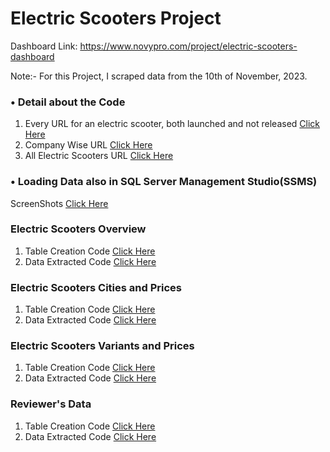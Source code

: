 # Electric Scooters Project
Dashboard Link: https://www.novypro.com/project/electric-scooters-dashboard

Note:- For this Project, I scraped data from the 10th of November, 2023.

### • Detail about the Code

1) Every URL for an electric scooter, both launched and not released [Click Here](https://github.com/Saquibtechlotraining/Electric_Scooters_Project/blob/main/url_extract_company_wise.py)
2) Company Wise URL [Click Here](https://github.com/Saquibtechlotraining/Electric_Scooters_Project/blob/main/company_wise_url.py)
3) All Electric Scooters URL [Click Here](https://github.com/Saquibtechlotraining/Electric_Scooters_Project/blob/main/ALL_EVs_URLS.py)

### • Loading Data also in SQL Server Management Studio(SSMS)
ScreenShots [Click Here](https://github.com/Saquibtechlotraining/Electric_Scooters_Project/blob/main/Screenshots/Load_Data_in_SQL(SSMS).png)
### Electric Scooters Overview 
1) Table Creation Code [Click Here](https://github.com/Saquibtechlotraining/Electric_Scooters_Project/blob/main/table_Overview.py)
2) Data Extracted Code [Click Here](https://github.com/Saquibtechlotraining/Electric_Scooters_Project/blob/main/EVs_Overview.py)

### Electric Scooters Cities and Prices
1) Table Creation Code [Click Here](https://github.com/Saquibtechlotraining/Electric_Scooters_Project/blob/main/table_EVs_cities_and_prices.py)
2) Data Extracted Code [Click Here](https://github.com/Saquibtechlotraining/Electric_Scooters_Project/blob/main/EVs_cities_and_prices.py)

### Electric Scooters Variants and Prices
1) Table Creation Code [Click Here](https://github.com/Saquibtechlotraining/Electric_Scooters_Project/blob/main/table_EVs_variant_and_prices.py)
2) Data Extracted Code [Click Here](https://github.com/Saquibtechlotraining/Electric_Scooters_Project/blob/main/EVs_variant_and_prices.py)

### Reviewer's Data 
1) Table Creation Code [Click Here](https://github.com/Saquibtechlotraining/Electric_Scooters_Project/blob/main/table_EVs_Reviewer's_data.py)
2) Data Extracted Code [Click Here](https://github.com/Saquibtechlotraining/Electric_Scooters_Project/blob/main/EVs_Reviwer's_data.py)
   
